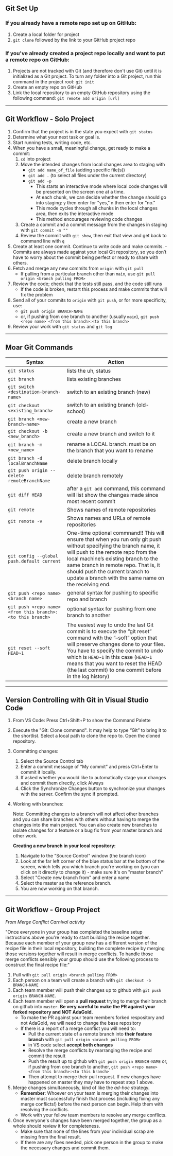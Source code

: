## **Git Set Up**

### **If you already have a remote repo set up on GitHub:**

1.  Create a local folder for project 
2.  `git clone`  followed by the link to your GitHub project repo

### **If you've already created a project repo locally and want to put a remote repo on GitHub:**

1.  Projects are not tracked with Git (and therefore don't use Git) until it is initialized as a Git project. To turn any folder into a Git project, run this command in the project root: `git init`
2.  Create an empty repo on GitHub
3.  Link the local repository to an empty GitHub repository using the following command: `git remote add origin [url]`

---

## **Git Workflow - Solo Project**

1. Confirm that the project is in the state you expect with `git status`
4. Determine what your next task or goal is.
5. Start running tests, writing code, etc.
6. When you have a small, meaningful change, get ready to make a commit:
    1. `cd` into project
    2. Move the intended changes from local changes area to staging with 
         - `git add name_of_file` (adding specific file(s))
         - `git add .` (to select all files under the current directory)
         - `git add -p` 
            - This starts an interactive mode where local code changes will be presented on the screen one at a time.
            - At each chunk, we can decide whether the change should go into staging: `y` then enter for "yes," `n` then enter for "no."
            - This mode cycles through all chunks in the local changes area, then exits the interactive mode
            - This method encourages reviewing code changes
    3. Create a commit and a commit message from the changes in staging with `git commit -m ""`
    4. Review the commit with `git show`, then exit that view and get back to command line with `q`
7. Create at least one commit. Continue to write code and make commits.
        - Commits are always made against your local Git repository, so you don’t have to worry about the commit being perfect or ready to share with others.
8. Fetch and merge any new commits from `origin` with `git pull` 
    - If pulling from a particular branch other than `main`, use `git pull origin <branch pulling FROM>`
9.  Review the code; check that the tests still pass, and the code still runs
    - If the code is broken, restart this process and make commits that will fix the problem
10. Send all of your commits to `origin` with `git push`, or for more specificity, use:
    -  `git push origin BRANCH-NAME` 
    -  or, if pushing from one branch to another (usually `main`), `git push <repo name> <from this branch>:<to this branch>`
11. Review your work with `git status` and `git log`

---

## **Moar Git Commands**
Syntax | Action
--- | ---
`git status` | lists the uh, status
`git branch` | lists existing branches 
`git switch <destination-branch-name>` | switch to an existing branch (new)
`git checkout <existing_branch>` | switch to an existing branch (old-school)
`git branch <new-branch-name>` | create a new branch
`git checkout -b <new_branch>` | create a new branch and switch to it
`git branch -m <new_name>` | rename a LOCAL branch. must be on the branch that you want to rename 
`git branch -d localBranchName` | delete branch locally
`git push origin --delete remoteBranchName` | delete branch remotely
`git diff HEAD` | after a `git add` command, this command will list show the changes made since most recent commit
`git remote` | Shows names of remote repositories 
`git remote -v` | Shows names and URLs of remote repositories 
`git config --global push.default current` | One-time optional commnand!! This will ensure that when you run only git push without specifying the branch name, it will push to the remote repo from the local machine’s existing branch to the same branch in remote repo. That is, it should push the current branch to update a branch with the same name on the receiving end.
`git push <repo name> <branch name>` | general syntax for pushing to specific repo and branch
`git push <repo name> <from this branch>:<to this branch>` | optional syntax for pushing from one branch to another
`git reset --soft HEAD~1` | The easiest way to undo the last Git commit is to execute the “git reset” command with the “–soft” option that will preserve changes done to your files. You have to specify the commit to undo which is `HEAD~1` in this case (`HEAD~1` means that you want to reset the HEAD (the last commit) to one commit before in the log history)


---

## **Version Controlling with Git in Visual Studio Code**

1. From VS Code: Press Ctrl+Shift+P to show the Command Palette

2. Execute the "Git: Clone command". It may help to type “Git” to bring it to the shortlist. Select a local path to clone the repo to. Open the cloned repository.

3. Committing changes:

      1. Select the Source Control tab
      2. Enter a commit message of “My commit” and press Ctrl+Enter to commit it locally.
      3. If asked whether you would like to automatically stage your changes and commit them directly, click Always
      4. Click the Synchronize Changes button to synchronize your changes with the server. Confirm the sync if prompted.

4. Working with branches:

    Note: Committing changes to a branch will not affect other branches and you can share branches with others without having to merge the changes into the main project. You can also create new branches to isolate changes for a feature or a bug fix from your master branch and other work.

    **Creating a new branch in your local repository:**
      1. Navigate to the "Source Control" window (the branch icon) 
      2. Look at the far left corner of the blue status bar at the bottom of the screen, which tells you which branch you're working on (you can click on it directly to change it) - make sure it's on "master branch"
      4. Select "Create new branch from" and enter a name
      5. Select the master as the reference branch.
      6. You are now working on that branch.



---

## **Git Workflow - Group Project**

*From Merge Conflict Carnival activity*

"Once everyone in your group has completed the baseline setup instructions above you're ready to start building the recipe together. Because each member of your group now has a different version of the recipe file in their local repository, building the complete recipe by merging those versions together will result in merge conflicts. To handle those merge conflicts sensibly your group should use the following process to construct the final recipe file:"

1. Pull with `git pull origin <branch pulling FROM>`
2. Each person on a team will create a branch with `git checkout -b BRANCH-NAME`
3. Each team member will push their changes up to github with `git push origin BRANCH-NAME`.
4. Each team member will open a **pull request** trying to merge their branch on github into `master`.  **Be very careful to make the PR against your forked repository and NOT AdaGold.**
    - To make the PR against your team members forked respository and not AdaGold, we will need to change the base repository
    - If there is a report of a merge conflict you will need to:
       - Pull the current state of a remote branch into **their feature branch** with `git pull origin <branch pulling FROM>`
       - in VS code select **accept both changes**
       - Resolve the merge conflicts by rearranging the recipe and commit the result
       - Push the result up to github with `git push origin BRANCH-NAME` or, if pushing from one branch to another, `git push <repo name> <from this branch>:<to this branch>`
       - Then attempt to merge their pull request.  If new changes have happened on master they may have to repeat step 1 above. 
5. Merge changes simultaneously, kind of like the _ad-hoc_ strategy.
    - **Remember**: Whoever on your team is merging their changes into master must successfully finish that process (including fixing any merge conflicts!) before the next person can begin.  Help them with resolving the conflicts.
    - Work with your fellow team members to resolve any merge conflicts.
6. Once everyone's changes have been merged together, the group as a whole should review it for completeness.
    - Make sure that none of the lines from your individual scrap are missing from the final result.
    - If there are any fixes needed, pick one person in the group to make the necessary changes and commit them.